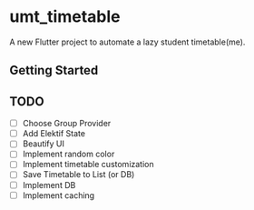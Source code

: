# umt_timetable

A new Flutter project to automate a lazy student timetable(me).

## Getting Started

## TODO
- [ ] Choose Group Provider
- [ ] Add Elektif State
- [ ] Beautify UI
- [ ] Implement random color
- [ ] Implement timetable customization
- [ ] Save Timetable to List (or DB)
- [ ] Implement DB
- [ ] Implement caching